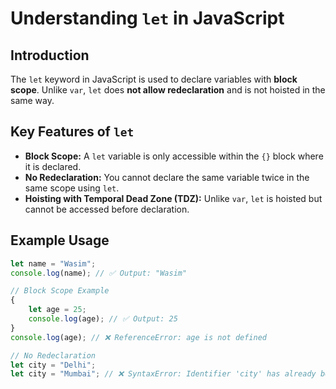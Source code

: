 # **Understanding `let` in JavaScript**

## **Introduction**
The `let` keyword in JavaScript is used to declare variables with **block scope**. Unlike `var`, `let` does **not allow redeclaration** and is not hoisted in the same way.

## **Key Features of `let`**
- **Block Scope:** A `let` variable is only accessible within the `{}` block where it is declared.
- **No Redeclaration:** You cannot declare the same variable twice in the same scope using `let`.
- **Hoisting with Temporal Dead Zone (TDZ):** Unlike `var`, `let` is hoisted but cannot be accessed before declaration.

## **Example Usage**
```js
let name = "Wasim";
console.log(name); // ✅ Output: "Wasim"

// Block Scope Example
{
    let age = 25;
    console.log(age); // ✅ Output: 25
}
console.log(age); // ❌ ReferenceError: age is not defined

// No Redeclaration
let city = "Delhi";
let city = "Mumbai"; // ❌ SyntaxError: Identifier 'city' has already been declared
